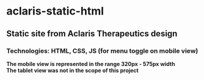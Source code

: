 # aclaris-static-html

## Static site from Aclaris Therapeutics design

### Technologies: HTML, CSS, JS (for menu toggle on mobile view)

**The mobile view is represented in the range 320px - 575px width** <br>
**The tablet view was not in the scope of this project**

